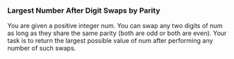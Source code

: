 ### Largest Number After Digit Swaps by Parity

You are given a positive integer num. You can swap any two digits of num as long as they share the same parity (both are odd or both are even).
Your task is to return the largest possible value of num after performing any number of such swaps.